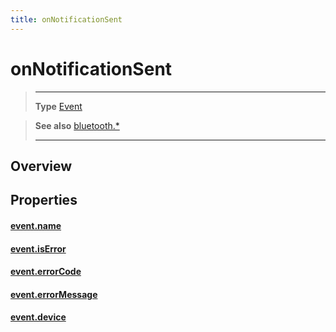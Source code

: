 ```yaml
---
title: onNotificationSent
---
```

# onNotificationSent

> --------------------- ------------------------------------------------------------------------------------------
> __Type__              [Event](https://docs.coronalabs.com/api/type/Event.html)


> __See also__          [bluetooth.*](/plugin/bluetooth/)
> --------------------- ------------------------------------------------------------------------------------------

## Overview

## Properties

#### [event.name](/plugin/bluetooth/type/Server/event/onNotificationSent/name)

#### [event.isError](/plugin/bluetooth/type/Server/event/onNotificationSent/isError)

#### [event.errorCode](/plugin/bluetooth/type/Server/event/onNotificationSent/errorCode)

#### [event.errorMessage](/plugin/bluetooth/type/Server/event/onNotificationSent/errorMessage)

#### [event.device](/plugin/bluetooth/type/Server/event/onNotificationSent/device)